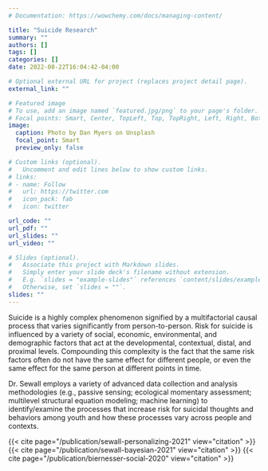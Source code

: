```yaml
---
# Documentation: https://wowchemy.com/docs/managing-content/

title: "Suicide Research"
summary: ""
authors: []
tags: []
categories: []
date: 2022-08-22T16:04:42-04:00

# Optional external URL for project (replaces project detail page).
external_link: ""

# Featured image
# To use, add an image named `featured.jpg/png` to your page's folder.
# Focal points: Smart, Center, TopLeft, Top, TopRight, Left, Right, BottomLeft, Bottom, BottomRight.
image:
  caption: Photo by Dan Myers on Unsplash
  focal_point: Smart
  preview_only: false

# Custom links (optional).
#   Uncomment and edit lines below to show custom links.
# links:
# - name: Follow
#   url: https://twitter.com
#   icon_pack: fab
#   icon: twitter

url_code: ""
url_pdf: ""
url_slides: ""
url_video: ""

# Slides (optional).
#   Associate this project with Markdown slides.
#   Simply enter your slide deck's filename without extension.
#   E.g. `slides = "example-slides"` references `content/slides/example-slides.md`.
#   Otherwise, set `slides = ""`.
slides: ""
---
```

Suicide is a highly complex phenomenon signified by a multifactorial causal process that varies significantly from person-to-person. Risk for suicide is influenced by a variety of social, economic, environmental, and demographic factors that act at the developmental, contextual, distal, and proximal levels. Compounding this complexity is the fact that the same risk factors often do not have the same effect for different people, or even the same effect for the same person at different points in time. 

Dr. Sewall employs a variety of advanced data collection and analysis methodologies (e.g., passive sensing; ecological momentary assessment; multilevel structural equation modeling; machine learning) to identify/examine the processes that increase risk for suicidal thoughts and behaviors among youth and how these processes vary across people and contexts.

{{< cite page="/publication/sewall-personalizing-2021" view="citation" >}}
{{< cite page="/publication/sewall-bayesian-2021" view="citation" >}}
{{< cite page="/publication/biernesser-social-2020" view="citation" >}}

